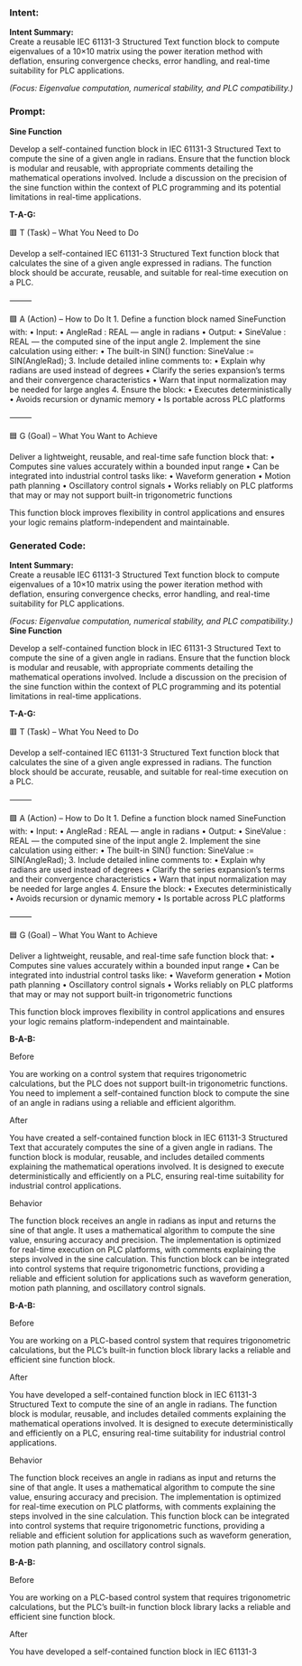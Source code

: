 ### Intent:
**Intent Summary:**  
Create a reusable IEC 61131-3 Structured Text function block to compute eigenvalues of a 10×10 matrix using the power iteration method with deflation, ensuring convergence checks, error handling, and real-time suitability for PLC applications.  

*(Focus: Eigenvalue computation, numerical stability, and PLC compatibility.)*

### Prompt:
**Sine Function**

Develop a self-contained function block in IEC 61131-3 Structured Text to compute the sine of a given angle in radians. Ensure that the function block is modular and reusable, with appropriate comments detailing the mathematical operations involved. Include a discussion on the precision of the sine function within the context of PLC programming and its potential limitations in real-time applications.

**T-A-G:**

🟥 T (Task) – What You Need to Do

Develop a self-contained IEC 61131-3 Structured Text function block that calculates the sine of a given angle expressed in radians. The function block should be accurate, reusable, and suitable for real-time execution on a PLC.

⸻

🟩 A (Action) – How to Do It
	1.	Define a function block named SineFunction with:
	•	Input:
	•	AngleRad : REAL — angle in radians
	•	Output:
	•	SineValue : REAL — the computed sine of the input angle
	2.	Implement the sine calculation using either:
	•	The built-in SIN() function:
SineValue := SIN(AngleRad);
	3.	Include detailed inline comments to:
	•	Explain why radians are used instead of degrees
	•	Clarify the series expansion’s terms and their convergence characteristics
	•	Warn that input normalization may be needed for large angles
	4.	Ensure the block:
	•	Executes deterministically
	•	Avoids recursion or dynamic memory
	•	Is portable across PLC platforms

⸻

🟦 G (Goal) – What You Want to Achieve

Deliver a lightweight, reusable, and real-time safe function block that:
	•	Computes sine values accurately within a bounded input range
	•	Can be integrated into industrial control tasks like:
	•	Waveform generation
	•	Motion path planning
	•	Oscillatory control signals
	•	Works reliably on PLC platforms that may or may not support built-in trigonometric functions

This function block improves flexibility in control applications and ensures your logic remains platform-independent and maintainable.

### Generated Code:
**Intent Summary:**  
Create a reusable IEC 61131-3 Structured Text function block to compute eigenvalues of a 10×10 matrix using the power iteration method with deflation, ensuring convergence checks, error handling, and real-time suitability for PLC applications.  

*(Focus: Eigenvalue computation, numerical stability, and PLC compatibility.)*
**Sine Function**

Develop a self-contained function block in IEC 61131-3 Structured Text to compute the sine of a given angle in radians. Ensure that the function block is modular and reusable, with appropriate comments detailing the mathematical operations involved. Include a discussion on the precision of the sine function within the context of PLC programming and its potential limitations in real-time applications.

**T-A-G:**

🟥 T (Task) – What You Need to Do

Develop a self-contained IEC 61131-3 Structured Text function block that calculates the sine of a given angle expressed in radians. The function block should be accurate, reusable, and suitable for real-time execution on a PLC.

⸻

🟩 A (Action) – How to Do It
	1.	Define a function block named SineFunction with:
	•	Input:
	•	AngleRad : REAL — angle in radians
	•	Output:
	•	SineValue : REAL — the computed sine of the input angle
	2.	Implement the sine calculation using either:
	•	The built-in SIN() function:
SineValue := SIN(AngleRad);
	3.	Include detailed inline comments to:
	•	Explain why radians are used instead of degrees
	•	Clarify the series expansion’s terms and their convergence characteristics
	•	Warn that input normalization may be needed for large angles
	4.	Ensure the block:
	•	Executes deterministically
	•	Avoids recursion or dynamic memory
	•	Is portable across PLC platforms

⸻

🟦 G (Goal) – What You Want to Achieve

Deliver a lightweight, reusable, and real-time safe function block that:
	•	Computes sine values accurately within a bounded input range
	•	Can be integrated into industrial control tasks like:
	•	Waveform generation
	•	Motion path planning
	•	Oscillatory control signals
	•	Works reliably on PLC platforms that may or may not support built-in trigonometric functions

This function block improves flexibility in control applications and ensures your logic remains platform-independent and maintainable.  

**B-A-B:**

Before

You are working on a control system that requires trigonometric calculations, but the PLC does not support built-in trigonometric functions. You need to implement a self-contained function block to compute the sine of an angle in radians using a reliable and efficient algorithm.

After

You have created a self-contained function block in IEC 61131-3 Structured Text that accurately computes the sine of a given angle in radians. The function block is modular, reusable, and includes detailed comments explaining the mathematical operations involved. It is designed to execute deterministically and efficiently on a PLC, ensuring real-time suitability for industrial control applications.

Behavior

The function block receives an angle in radians as input and returns the sine of that angle. It uses a mathematical algorithm to compute the sine value, ensuring accuracy and precision. The implementation is optimized for real-time execution on PLC platforms, with comments explaining the steps involved in the sine calculation. This function block can be integrated into control systems that require trigonometric functions, providing a reliable and efficient solution for applications such as waveform generation, motion path planning, and oscillatory control signals.

**B-A-B:**

Before

You are working on a PLC-based control system that requires trigonometric calculations, but the PLC’s built-in function block library lacks a reliable and efficient sine function block.

After

You have developed a self-contained function block in IEC 61131-3 Structured Text to compute the sine of an angle in radians. The function block is modular, reusable, and includes detailed comments explaining the mathematical operations involved. It is designed to execute deterministically and efficiently on a PLC, ensuring real-time suitability for industrial control applications.

Behavior

The function block receives an angle in radians as input and returns the sine of that angle. It uses a mathematical algorithm to compute the sine value, ensuring accuracy and precision. The implementation is optimized for real-time execution on PLC platforms, with comments explaining the steps involved in the sine calculation. This function block can be integrated into control systems that require trigonometric functions, providing a reliable and efficient solution for applications such as waveform generation, motion path planning, and oscillatory control signals.

**B-A-B:**

Before

You are working on a PLC-based control system that requires trigonometric calculations, but the PLC’s built-in function block library lacks a reliable and efficient sine function block.

After

You have developed a self-contained function block in IEC 61131-3
